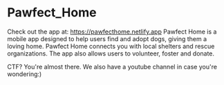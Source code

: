 # Pawfect_Home
Check out the app at: https://pawfecthome.netlify.app
Pawfect Home is a mobile app designed to help users find and adopt dogs, giving them a loving home. Pawfect Home connects you with local shelters and rescue organizations. The app also allows users to volunteer, foster and donate.

CTF? You're almost there. We also have a youtube channel in case you're wondering:)
